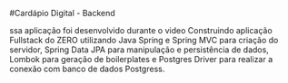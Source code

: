 #Cardápio Digital - Backend

ssa aplicação foi desenvolvido durante o video Construindo aplicação Fullstack do ZERO utilizando Java Spring e Spring MVC para criação do servidor, Spring Data JPA para manipulação e 
persistência de dados, Lombok para geração de boilerplates e Postgres Driver para realizar a conexão com banco de dados Postgress.
